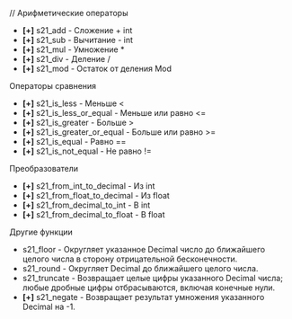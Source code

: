 // Арифметические операторы

* **[+]** s21_add - Сложение + int
* **[+]** s21_sub - Вычитание - int
* **[+]** s21_mul - Умножение *
* **[+]** s21_div - Деление /
* **[+]** s21_mod - Остаток от деления Mod

Операторы сравнения

* **[+]** s21_is_less - Меньше <
* **[+]** s21_is_less_or_equal - Меньше или равно <=
* **[+]** s21_is_greater - Больше >
* **[+]** s21_is_greater_or_equal - Больше или равно >=
* **[+]** s21_is_equal - Равно ==
* **[+]** s21_is_not_equal - Не равно !=

Преобразователи

* **[+]** s21_from_int_to_decimal - Из int
* **[+]** s21_from_float_to_decimal - Из float
* **[+]** s21_from_decimal_to_int - В int
* **[+]** s21_from_decimal_to_float - В float

Другие функции

* s21_floor - Округляет указанное Decimal число до ближайшего целого числа в сторону отрицательной бесконечности.
* s21_round - Округляет Decimal до ближайшего целого числа.
* s21_truncate - Возвращает целые цифры указанного Decimal числа; любые дробные цифры отбрасываются, включая конечные нули.
* **[+]** s21_negate - Возвращает результат умножения указанного Decimal на -1.